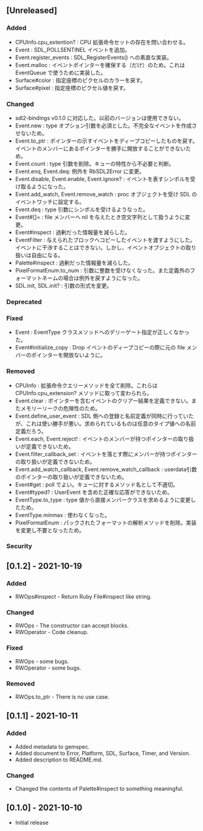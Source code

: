## [Unreleased]

### Added
- CPUInfo.cpu_extention? : CPU 拡張命令セットの存在を問い合わせる。
- Event : SDL_POLLSENTINEL イベントを追加。
- Event.register_events : SDL_RegisterEvents() への素直な実装。
- Event.malloc : イベントポインターを確保する（だけ）のため。これは EventQueue で使うために実装した。
- Surface#color : 指定座標のピクセルのカラーを戻す。
- Surface#pixel : 指定座標のピクセル値を戻す。

### Changed
- sdl2-bindings v0.1.0 に対応した。以前のバージョンは使用できない。
- Event.new : type オプション引数を必須とした。不完全なイベントを作成させないため。
- Event.to_ptr : ポインターの示すイベントをディープコピーしたものを戻す。イベントのメンバーにあるポインターを勝手に開放することができないため。
- Event.count : type 引数を削除。キューの特性から不必要と判断。
- Event.enq, Event.deq: 例外を RbSDL2Error に変更。
- Event.disable, Event.enable, Event.ignore? : イベントを表すシンボルを受け取るようになった。
- Event.add_watch, Event.remove_watch : proc オブジェクトを受け SDL のイベントワッチに設定する。
- Event.deq : type 引数にシンボルを受けるようなった。
- Event#[]= : file メンバーへ nil を与えたとき空文字列として扱うように変更。
- Event#inspect : 過剰だった情報量を減らした。
- EventFilter : 与えられたブロックへコピーしたイベントを渡すようにした。イベントに干渉することはできない。しかし、イベントオブジェクトの取り扱いは自由になる。
- Palette#inspect : 過剰だった情報量を減らした。
- PixelFormatEnum.to_num : 引数に整数を受けなくなった。また定義外のフォーマットネームの場合は例外を戻すようになった。
- SDL.init, SDL.init? : 引数の形式を変更。

### Deprecated

### Fixed
- Event : EventType クラスメソッドへのデリーゲート指定が正しくなかった。
- Event#initialize_copy : Drop イベントのディープコピーの際に元の file メンバーのポインターを開放ないように。

### Removed
- CPUInfo : 拡張命令クエリーメソッドを全て削除。これらは CPUInfo.cpu_extension? メソッドに取って変わられら。
- Event.clear : ポインターを含むイベントのクリアー結果を定義できない。またメモリーリークの危険性のため。
- Event.define_user_event : SDL 側への登録と名前定義が同時に行っていたが、これは使い勝手が悪い。求められているものは任意のタイプ値への名前定義だろう。
- Event.each, Event.reject! : イベントのメンバーが持つポインターの取り扱いが定義できないため。
- Event.filter_callback_set : イベントを落とす際にメンバーが持つポインターの取り扱いが定義できないため。
- Event.add_watch_callback, Event.remove_watch_callback : userdata引数のポインターの取り扱いが定義できないため。
- Event#get : poll でよい。キューに対するメソッド名として不適切。
- Event#typed? : UserEvent を含めた正確な応答ができないため。
- EventType.to_type : type 値から直接メンバークラスを求めるように変更したため。
- EventType.minmax : 使わなくなった。
- PixelFormatEnum : パックされたフォーマットの解析メソッドを削除。実装を変更し不要となったため。

### Security

## [0.1.2] - 2021-10-19

### Added
- RWOps#inspect - Return Ruby File#inspect like string.

### Changed
- RWOps - The constructor can accept blocks.
- RWOperator - Code cleanup.

### Fixed
- RWOps - some bugs.
- RWOperator - some bugs.

### Removed
- RWOps.to_ptr - There is no use case.

## [0.1.1] - 2021-10-11

### Added
- Added metadata to gemspec.
- Added document to Error, Platform, SDL, Surface, Timer, and Version.
- Added description to README.md.

### Changed
- Changed the contents of Palette#inspect to something meaningful.

## [0.1.0] - 2021-10-10

- Initial release
